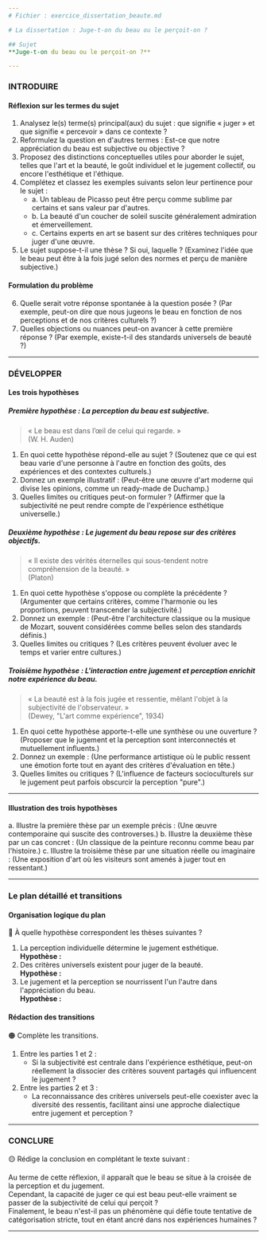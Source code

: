 ```yaml
---
# Fichier : exercice_dissertation_beaute.md

# La dissertation : Juge-t-on du beau ou le perçoit-on ?

## Sujet
**Juge-t-on du beau ou le perçoit-on ?**

---
```


### INTRODUIRE

#### Réflexion sur les termes du sujet

1. Analysez le(s) terme(s) principal(aux) du sujet : que signifie « juger » et que signifie « percevoir » dans ce contexte ?
2. Reformulez la question en d'autres termes : Est-ce que notre appréciation du beau est subjective ou objective ?
3. Proposez des distinctions conceptuelles utiles pour aborder le sujet, telles que l'art et la beauté, le goût individuel et le jugement collectif, ou encore l'esthétique et l'éthique.
4. Complétez et classez les exemples suivants selon leur pertinence pour le sujet :
   - a. Un tableau de Picasso peut être perçu comme sublime par certains et sans valeur par d'autres.
   - b. La beauté d'un coucher de soleil suscite généralement admiration et émerveillement.
   - c. Certains experts en art se basent sur des critères techniques pour juger d'une œuvre.
5. Le sujet suppose-t-il une thèse ? Si oui, laquelle ? (Examinez l'idée que le beau peut être à la fois jugé selon des normes et perçu de manière subjective.)

#### Formulation du problème

6. Quelle serait votre réponse spontanée à la question posée ? (Par exemple, peut-on dire que nous jugeons le beau en fonction de nos perceptions et de nos critères culturels ?)
7. Quelles objections ou nuances peut-on avancer à cette première réponse ? (Par exemple, existe-t-il des standards universels de beauté ?)

---

### DÉVELOPPER

#### Les trois hypothèses

##### Première hypothèse : La perception du beau est subjective.

> « Le beau est dans l’œil de celui qui regarde. »  
> (W. H. Auden)

1. En quoi cette hypothèse répond-elle au sujet ? (Soutenez que ce qui est beau varie d'une personne à l'autre en fonction des goûts, des expériences et des contextes culturels.)
2. Donnez un exemple illustratif : (Peut-être une œuvre d'art moderne qui divise les opinions, comme un ready-made de Duchamp.)
3. Quelles limites ou critiques peut-on formuler ? (Affirmer que la subjectivité ne peut rendre compte de l'expérience esthétique universelle.)

##### Deuxième hypothèse : Le jugement du beau repose sur des critères objectifs.

> « Il existe des vérités éternelles qui sous-tendent notre compréhension de la beauté. »  
> (Platon)

1. En quoi cette hypothèse s'oppose ou complète la précédente ? (Argumenter que certains critères, comme l'harmonie ou les proportions, peuvent transcender la subjectivité.)
2. Donnez un exemple : (Peut-être l'architecture classique ou la musique de Mozart, souvent considérées comme belles selon des standards définis.)
3. Quelles limites ou critiques ? (Les critères peuvent évoluer avec le temps et varier entre cultures.)

##### Troisième hypothèse : L'interaction entre jugement et perception enrichit notre expérience du beau.

> « La beauté est à la fois jugée et ressentie, mêlant l'objet à la subjectivité de l'observateur. »  
> (Dewey, "L'art comme expérience", 1934)

1. En quoi cette hypothèse apporte-t-elle une synthèse ou une ouverture ? (Proposer que le jugement et la perception sont interconnectés et mutuellement influents.)
2. Donnez un exemple : (Une performance artistique où le public ressent une émotion forte tout en ayant des critères d'évaluation en tête.)
3. Quelles limites ou critiques ? (L'influence de facteurs socioculturels sur le jugement peut parfois obscurcir la perception "pure".)

---

#### Illustration des trois hypothèses

a. Illustre la première thèse par un exemple précis : (Une œuvre contemporaine qui suscite des controverses.)
b. Illustre la deuxième thèse par un cas concret : (Un classique de la peinture reconnu comme beau par l'histoire.)
c. Illustre la troisième thèse par une situation réelle ou imaginaire : (Une exposition d'art où les visiteurs sont amenés à juger tout en ressentant.)

---

### Le plan détaillé et transitions

#### Organisation logique du plan

🔴 À quelle hypothèse correspondent les thèses suivantes ?

1. La perception individuelle détermine le jugement esthétique.  
   **Hypothèse :** 
2. Des critères universels existent pour juger de la beauté.  
   **Hypothèse :** 
3. Le jugement et la perception se nourrissent l'un l'autre dans l'appréciation du beau.  
   **Hypothèse :**

#### Rédaction des transitions

🟠 Complète les transitions.

1. Entre les parties 1 et 2 :  
   - Si la subjectivité est centrale dans l'expérience esthétique, peut-on réellement la dissocier des critères souvent partagés qui influencent le jugement ?
2. Entre les parties 2 et 3 :  
   - La reconnaissance des critères universels peut-elle coexister avec la diversité des ressentis, facilitant ainsi une approche dialectique entre jugement et perception ?

---

### CONCLURE

🟡 Rédige la conclusion en complétant le texte suivant :

Au terme de cette réflexion, il apparaît que le beau se situe à la croisée de la perception et du jugement.  
Cependant, la capacité de juger ce qui est beau peut-elle vraiment se passer de la subjectivité de celui qui perçoit ?  
Finalement, le beau n'est-il pas un phénomène qui défie toute tentative de catégorisation stricte, tout en étant ancré dans nos expériences humaines ?

---